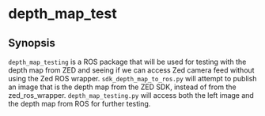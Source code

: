 # depth_map_test

## Synopsis

`depth_map_testing` is a ROS package that will be used for testing with the depth map from ZED and seeing if we can access Zed camera feed without using the Zed ROS wrapper. `sdk_depth_map_to_ros.py` will attempt to publish an image that is the depth map from the ZED SDK, instead of from the zed_ros_wrapper. `depth_map_testing.py` will access both the left image and the depth map from ROS for further testing.